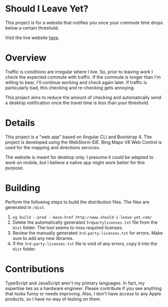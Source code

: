 # Should I Leave Yet?

This project is for a website that notifies you once your commute time drops
below a certain threshold.

Visit the live website [here](http://www.should-i-leave-yet.com).

# Overview

Traffic is conditions are irregular where I live. So, prior to leaving work I
check the expected commute with traffic. If the commute is longer than I'm
willing to bear, I'll continue working and check again later. If traffic is
particularly bad, this checking and re-checking gets annoying.

This project aims to reduce the amount of checking and automatically send a
desktop notification once the travel time is less than your threshold.

# Details

This project is a "web app" based on Angular CLI and Bootstrap 4. The project is
developed using the WebStorm IDE. Bing Maps V8 Web Control is used for the
mapping and directions services.

The website is meant for desktop only. I presume it could be adapted to work on
mobile, but I believe a native app might work better for this purpose.

# Building

Perform the following steps to build the distribution files. The files are
generated in `/dist`.

1. `ng build --prod --base-href http://www.should-i-leave-yet.com/`
2. Delete the automatically generated `3rdpartylicenses.txt` file from the `dist`
   folder. The tool seems to miss required licenses.
3. Review the manually generated `3rd-party-licenses.txt` for errors. Make sure
   to add any new libraries.
4. If the `3rd-party-licenses.txt` file is void of any errors, copy it into the
   `dist` folder.

# Contributions

TypeScript and JavaScript aren't my primary languages. In fact, my expertise
lies as a hardware engineer. Please contribute if you see anything that looks
funny or needs improving. Also, I don't have access to any Apple products, so I
have no way of testing on them.
